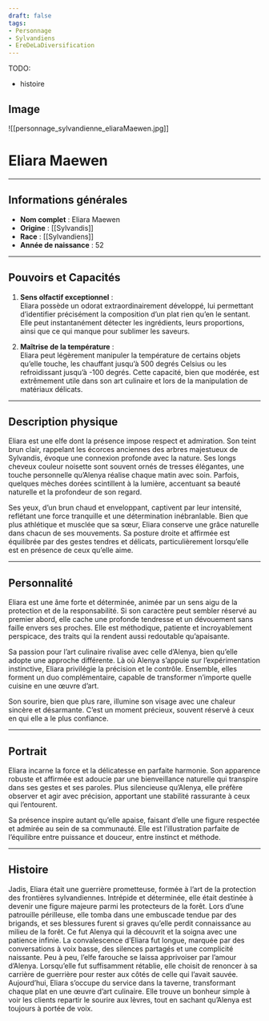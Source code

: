 ```yaml
---
draft: false
tags:
- Personnage
- Sylvandiens
- EreDeLaDiversification
---
```


TODO:
- histoire

## **Image**

![[personnage_sylvandienne_eliaraMaewen.jpg]]

# **Eliara Maewen**

---

## **Informations générales**
- **Nom complet** : Eliara Maewen  
- **Origine** : [[Sylvandis]]  
- **Race** : [[Sylvandiens]]  
- **Année de naissance** : 52  

---

## **Pouvoirs et Capacités**
1. **Sens olfactif exceptionnel** :  
   Eliara possède un odorat extraordinairement développé, lui permettant d’identifier précisément la composition d’un plat rien qu’en le sentant. Elle peut instantanément détecter les ingrédients, leurs proportions, ainsi que ce qui manque pour sublimer les saveurs.  

2. **Maîtrise de la température** :  
   Eliara peut légèrement manipuler la température de certains objets qu’elle touche, les chauffant jusqu’à 500 degrés Celsius ou les refroidissant jusqu’à -100 degrés. Cette capacité, bien que modérée, est extrêmement utile dans son art culinaire et lors de la manipulation de matériaux délicats.

---

## **Description physique**
Eliara est une elfe dont la présence impose respect et admiration. Son teint brun clair, rappelant les écorces anciennes des arbres majestueux de Sylvandis, évoque une connexion profonde avec la nature. Ses longs cheveux couleur noisette sont souvent ornés de tresses élégantes, une touche personnelle qu’Alenya réalise chaque matin avec soin. Parfois, quelques mèches dorées scintillent à la lumière, accentuant sa beauté naturelle et la profondeur de son regard.  

Ses yeux, d’un brun chaud et enveloppant, captivent par leur intensité, reflétant une force tranquille et une détermination inébranlable. Bien que plus athlétique et musclée que sa sœur, Eliara conserve une grâce naturelle dans chacun de ses mouvements. Sa posture droite et affirmée est équilibrée par des gestes tendres et délicats, particulièrement lorsqu’elle est en présence de ceux qu’elle aime.  

---

## **Personnalité**
Eliara est une âme forte et déterminée, animée par un sens aigu de la protection et de la responsabilité. Si son caractère peut sembler réservé au premier abord, elle cache une profonde tendresse et un dévouement sans faille envers ses proches. Elle est méthodique, patiente et incroyablement perspicace, des traits qui la rendent aussi redoutable qu’apaisante.  

Sa passion pour l’art culinaire rivalise avec celle d’Alenya, bien qu’elle adopte une approche différente. Là où Alenya s’appuie sur l’expérimentation instinctive, Eliara privilégie la précision et le contrôle. Ensemble, elles forment un duo complémentaire, capable de transformer n’importe quelle cuisine en une œuvre d’art.  

Son sourire, bien que plus rare, illumine son visage avec une chaleur sincère et désarmante. C’est un moment précieux, souvent réservé à ceux en qui elle a le plus confiance. 

---

## **Portrait**
Eliara incarne la force et la délicatesse en parfaite harmonie. Son apparence robuste et affirmée est adoucie par une bienveillance naturelle qui transpire dans ses gestes et ses paroles. Plus silencieuse qu’Alenya, elle préfère observer et agir avec précision, apportant une stabilité rassurante à ceux qui l’entourent.  

Sa présence inspire autant qu’elle apaise, faisant d’elle une figure respectée et admirée au sein de sa communauté. Elle est l’illustration parfaite de l’équilibre entre puissance et douceur, entre instinct et méthode.  

---

## Histoire
  
  Jadis, Eliara était une guerrière prometteuse, formée à l’art de la protection des frontières sylvandiennes. Intrépide et déterminée, elle était destinée à devenir une figure majeure parmi les protecteurs de la forêt. Lors d’une patrouille périlleuse, elle tomba dans une embuscade tendue par des brigands, et ses blessures furent si graves qu’elle perdit connaissance au milieu de la forêt. Ce fut Alenya qui la découvrit et la soigna avec une patience infinie. La convalescence d’Eliara fut longue, marquée par des conversations à voix basse, des silences partagés et une complicité naissante. Peu à peu, l’elfe farouche se laissa apprivoiser par l’amour d’Alenya. Lorsqu’elle fut suffisamment rétablie, elle choisit de renoncer à sa carrière de guerrière pour rester aux côtés de celle qui l’avait sauvée. Aujourd’hui, Eliara s’occupe du service dans la taverne, transformant chaque plat en une œuvre d’art culinaire. Elle trouve un bonheur simple à voir les clients repartir le sourire aux lèvres, tout en sachant qu’Alenya est toujours à portée de voix.